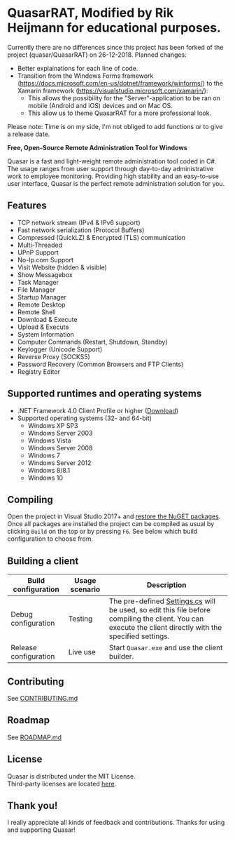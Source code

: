 # QuasarRAT, Modified by Rik Heijmann for educational purposes.
Currently there are no differences since this project has been forked of the project (quasar/QuasarRAT) on 26-12-2018.
Planned changes:
- Better explainations for each line of code.
- Transition from the Windows Forms framework (https://docs.microsoft.com/en-us/dotnet/framework/winforms/) to the Xamarin framework (https://visualstudio.microsoft.com/xamarin/):
    - This allows the possibility for the "Server"-application to be ran on mobile (Android and iOS) devices and on Mac OS.
    - This allow us to theme QuasarRAT for a more professional look.
    
Please note: Time is on my side, I'm not obliged to add functions or to give a release date.
    
**Free, Open-Source Remote Administration Tool for Windows**

Quasar is a fast and light-weight remote administration tool coded in C#. The usage ranges from user support through day-to-day administrative work to employee monitoring. Providing high stability and an easy-to-use user interface, Quasar is the perfect remote administration solution for you.

## Features
* TCP network stream (IPv4 & IPv6 support)
* Fast network serialization (Protocol Buffers)
* Compressed (QuickLZ) & Encrypted (TLS) communication
* Multi-Threaded
* UPnP Support
* No-Ip.com Support
* Visit Website (hidden & visible)
* Show Messagebox
* Task Manager
* File Manager
* Startup Manager
* Remote Desktop
* Remote Shell
* Download & Execute
* Upload & Execute
* System Information
* Computer Commands (Restart, Shutdown, Standby)
* Keylogger (Unicode Support)
* Reverse Proxy (SOCKS5)
* Password Recovery (Common Browsers and FTP Clients)
* Registry Editor

## Supported runtimes and operating systems
* .NET Framework 4.0 Client Profile or higher ([Download](https://www.microsoft.com/en-us/download/details.aspx?id=24872))
* Supported operating systems (32- and 64-bit)
  * Windows XP SP3
  * Windows Server 2003
  * Windows Vista
  * Windows Server 2008
  * Windows 7
  * Windows Server 2012
  * Windows 8/8.1
  * Windows 10

## Compiling
Open the project in Visual Studio 2017+ and [restore the NuGET packages](https://docs.microsoft.com/en-us/nuget/consume-packages/package-restore). Once all packages are installed the project can be compiled as usual by clicking `Build` on the top or by pressing `F6`. See below which build configuration to choose from.

## Building a client
| Build configuration         | Usage scenario | Description
| ----------------------------|----------------|--------------
| Debug configuration         | Testing        | The pre-defined [Settings.cs](/Quasar.Client/Config/Settings.cs) will be used, so edit this file before compiling the client. You can execute the client directly with the specified settings.
| Release configuration       | Live use       | Start `Quasar.exe` and use the client builder.

## Contributing
See [CONTRIBUTING.md](CONTRIBUTING.md)

## Roadmap
See [ROADMAP.md](ROADMAP.md)

## License
Quasar is distributed under the MIT License.  
Third-party licenses are located [here](Licenses).

## Thank you!
I really appreciate all kinds of feedback and contributions. Thanks for using and supporting Quasar!
